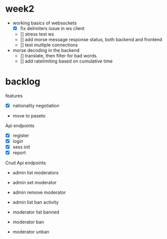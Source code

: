 

# week2

- working basics of websockets
  - [x] fix delimiters issue in ws client
  - [] stress test ws
  - [] add morse message response status, both backend and frontend
  - [] test multiple connections
- morse decoding in the backend
  - [] translate, then filter for bad words.
  - [] add ratelimiting based on cumulative time


# backlog 

features

-[x] nationality negotiation
- move to paseto

Api endpoints

-[x] register
-[x] login
-[x] sess init
-[x] report

Crud Api endpoints

- admin list moderators
- admin set moderator
- admin remove moderator
- admin list ban activity

- moderator list banned
- moderator ban
- moderator unban


